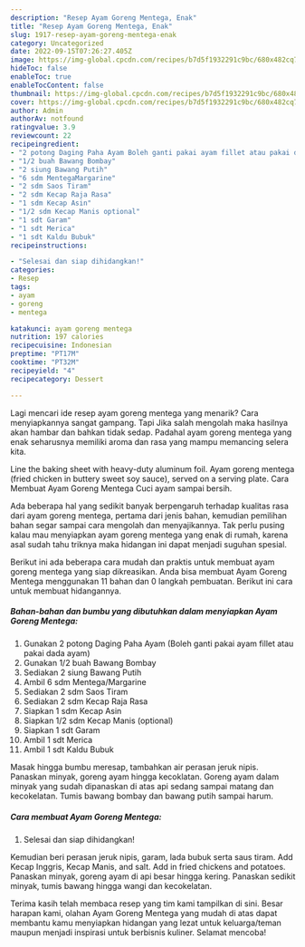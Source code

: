 ```yaml
---
description: "Resep Ayam Goreng Mentega, Enak"
title: "Resep Ayam Goreng Mentega, Enak"
slug: 1917-resep-ayam-goreng-mentega-enak
category: Uncategorized
date: 2022-09-15T07:26:27.405Z
image: https://img-global.cpcdn.com/recipes/b7d5f1932291c9bc/680x482cq70/ayam-goreng-mentega-foto-resep-utama.jpg
hideToc: false
enableToc: true
enableTocContent: false
thumbnail: https://img-global.cpcdn.com/recipes/b7d5f1932291c9bc/680x482cq70/ayam-goreng-mentega-foto-resep-utama.jpg
cover: https://img-global.cpcdn.com/recipes/b7d5f1932291c9bc/680x482cq70/ayam-goreng-mentega-foto-resep-utama.jpg
author: Admin
authorAv: notfound
ratingvalue: 3.9
reviewcount: 22
recipeingredient:
- "2 potong Daging Paha Ayam Boleh ganti pakai ayam fillet atau pakai dada ayam"
- "1/2 buah Bawang Bombay"
- "2 siung Bawang Putih"
- "6 sdm MentegaMargarine"
- "2 sdm Saos Tiram"
- "2 sdm Kecap Raja Rasa"
- "1 sdm Kecap Asin"
- "1/2 sdm Kecap Manis optional"
- "1 sdt Garam"
- "1 sdt Merica"
- "1 sdt Kaldu Bubuk"
recipeinstructions:

- "Selesai dan siap dihidangkan!"
categories:
- Resep
tags:
- ayam
- goreng
- mentega

katakunci: ayam goreng mentega 
nutrition: 197 calories
recipecuisine: Indonesian
preptime: "PT17M"
cooktime: "PT32M"
recipeyield: "4"
recipecategory: Dessert

---
```



Lagi mencari ide resep ayam goreng mentega yang menarik? Cara menyiapkannya sangat gampang. Tapi Jika salah mengolah maka hasilnya akan hambar dan bahkan tidak sedap. Padahal ayam goreng mentega yang enak seharusnya memiliki aroma dan rasa yang mampu memancing selera kita.


Line the baking sheet with heavy-duty aluminum foil. Ayam goreng mentega (fried chicken in buttery sweet soy sauce), served on a serving plate. Cara Membuat Ayam Goreng Mentega Cuci ayam sampai bersih.

Ada beberapa hal yang sedikit banyak berpengaruh terhadap kualitas rasa dari ayam goreng mentega, pertama dari jenis bahan, kemudian pemilihan bahan segar sampai cara mengolah dan menyajikannya. Tak perlu pusing kalau mau menyiapkan ayam goreng mentega yang enak di rumah, karena asal sudah tahu triknya maka hidangan ini dapat menjadi suguhan spesial.


Berikut ini ada beberapa cara mudah dan praktis untuk membuat ayam goreng mentega yang siap dikreasikan. Anda bisa membuat Ayam Goreng Mentega menggunakan 11 bahan dan 0 langkah pembuatan. Berikut ini cara untuk membuat hidangannya.

<!--inarticleads1-->

##### Bahan-bahan dan bumbu yang dibutuhkan dalam menyiapkan Ayam Goreng Mentega:

1. Gunakan 2 potong Daging Paha Ayam (Boleh ganti pakai ayam fillet atau pakai dada ayam)
1. Gunakan 1/2 buah Bawang Bombay
1. Sediakan 2 siung Bawang Putih
1. Ambil 6 sdm Mentega/Margarine
1. Sediakan 2 sdm Saos Tiram
1. Sediakan 2 sdm Kecap Raja Rasa
1. Siapkan 1 sdm Kecap Asin
1. Siapkan 1/2 sdm Kecap Manis (optional)
1. Siapkan 1 sdt Garam
1. Ambil 1 sdt Merica
1. Ambil 1 sdt Kaldu Bubuk


Masak hingga bumbu meresap, tambahkan air perasan jeruk nipis. Panaskan minyak, goreng ayam hingga kecoklatan. Goreng ayam dalam minyak yang sudah dipanaskan di atas api sedang sampai matang dan kecokelatan. Tumis bawang bombay dan bawang putih sampai harum. 

<!--inarticleads2-->

##### Cara membuat Ayam Goreng Mentega:


1. Selesai dan siap dihidangkan!

Kemudian beri perasan jeruk nipis, garam, lada bubuk serta saus tiram. Add Kecap Inggris, Kecap Manis, and salt. Add in fried chickens and potatoes. Panaskan minyak, goreng ayam di api besar hingga kering. Panaskan sedikit minyak, tumis bawang hingga wangi dan kecokelatan. 

Terima kasih telah membaca resep yang tim kami tampilkan di sini. Besar harapan kami, olahan Ayam Goreng Mentega yang mudah di atas dapat membantu kamu menyiapkan hidangan yang lezat untuk keluarga/teman maupun menjadi inspirasi untuk berbisnis kuliner. Selamat mencoba!
